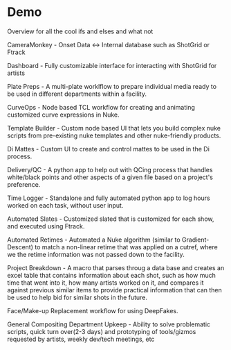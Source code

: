 # Demo
Overview for all the cool ifs and elses and what not

CameraMonkey      - Onset Data <-> Internal database such as ShotGrid or Ftrack

Dashboard         - Fully customizable interface for interacting with ShotGrid for artists

Plate Preps       - A multi-plate worklflow to prepare individual media ready to be used in different departments within a facility.

CurveOps          - Node based TCL workflow for creating and animating customized curve expressions in Nuke. 

Template Builder  - Custom node based UI that lets you build complex nuke scripts from pre-existing nuke templates and other nuke-friendly products.

Di Mattes         - Custom UI to create and control mattes to be used in the Di process.

Delivery/QC       - A python app to help out with QCing process that handles white/black points and other aspects of a given file based on a project's preference.

Time Logger       - Standalone and fully automated python app to log hours worked on each task, without user input.  

Automated Slates  - Customized slated that is customized for each show, and executed using Ftrack.

Automated Retimes - Automated a Nuke algorithm (similar to Gradient-Descent) to match a non-linear retime that was applied on a cutref, where we the retime information was not passed down to the facility.

Project Breakdown - A macro that parses throug a data base and creates an excel table that contains information about each shot, such as how much time that went into it, how many artists worked on it, and compares it against previous similar items to provide practical information that can then be used to help bid for similar shots in the future.

Face/Make-up Replacement workflow for using DeepFakes.

General Compositing Department Upkeep - Ability to solve problematic scripts, quick turn over(2-3 days) and prototyping of tools/gizmos requested by artists, weekly dev/tech meetings, etc
